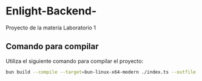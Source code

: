 # Enlight-Backend-

Proyecto de la materia Laboratorio 1

## Comando para compilar

Utiliza el siguiente comando para compilar el proyecto:

```bash
bun build --compile --target=bun-linux-x64-modern ./index.ts --outfile enlight
